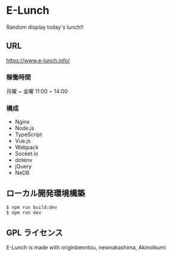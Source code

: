 E-Lunch
======================
Random display today's lunch!!

## URL
https://www.e-lunch.info/

### 稼働時間
月曜 ~ 金曜
11:00 ~ 14:00

### 構成
- Nginx
- Node.js
- TypeScript
- Vue.js
- Webpack
- Socket.io
- dotenv
- jQuery
- NeDB

## ローカル開発環境構築
```
$ npm run build:dev
$ npm run dev
```

GPL ライセンス
--------
E-Lunch is made with originbenntou, newnakashima, AkinoIkumi

